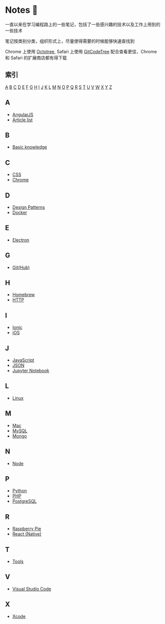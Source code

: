 # Notes 📒

一直以来在学习编程路上的一些笔记，包括了一些感兴趣的技术以及工作上用到的一些技术

笔记按类别分类，组织形式上，尽量使得需要的时候能够快速查找到

Chrome 上使用 [Octotree](https://chrome.google.com/webstore/detail/octotree/bkhaagjahfmjljalopjnoealnfndnagc?hl=en-US), Safari 上使用 [GitCodeTree](https://safari-extensions.apple.com/details/?id=com.buunguyen.gitcodetree-M3VJH5E8GQ) 配合查看更佳，Chrome 和 Safari 的扩展商店都有得下载

## 索引

[A](#a)  [B](#b)  [C](#c)  [D](#d)  [E](#e)  [F](#f)  [G](#g)  [H](#h)  [I](#i)  [J](#j)  [K](#k)  [L](#l)  [M](#m)  [N](#n)  [O](#o)  [P](#p)  [Q](#q)  [R](#r)  [S](#s)  [T](#t)  [U](#u)  [V](#v)  [W](#w)  [X](#x)  [Y](#y)  [Z](#z)

## A

- [AngularJS](https://github.com/Monsoir/Notes/blob/master/AngularJS/Best%20Practice.md)
- [Article list](./Articles/Index.md)

## B

- [Basic knowledge](./Basic%20knowledge/Index.md)

## C

- [CSS](./CSS/css-mark.md)
- [Chrome](./Chrome/Index.md)

## D

- [Design Patterns](./Design%20Patterns/index.md)
- [Docker](./Docker/Docker%20base%20usages.md)


## E

- [Electron](./Electron/Index.md)

## G

- [Git(Hub)](https://github.com/Monsoir/Notes/blob/master/Git(Hub)/index.md)

## H

- [Homebrew](./Homebrew/Index.md)
- [HTTP](./HTTP/Index.md)

## I

- [Ionic](./ionic/index.md)
- [iOS](./iOS/index.md)

## J

- [JavaScript](./JavaScript/Index.md)
- [JSON](./JSON/JSON.md)
- [Jupyter Notebook](./Jupyter/index.md)

## L

- [Linux](./Linux/index.md)

## M

- [Mac](./Mac/index.md)
- [MySQL](./MySQL/Index.md)
- [Mongo](./Mongo/index.md)

## N

- [Node](./Node/index.md)

## P

- [Python](https://github.com/Monsoir/Notes/blob/master/Python/index.md)
- [PHP](./PHP/index.md)
- [PostgreSQL](./PostgreSQL/index.md)

## R

- [Raspberry Pie](./RaspberryPie/index.md)
- [React (Native)](./React/Index.md)

## T

- [Tools](./Tools/Index.md)

## V

- [Visual Studio Code](./Visual%20Studio%20Code/Index.md)

## X

- [Xcode](./Xcode/Xcode.md)









